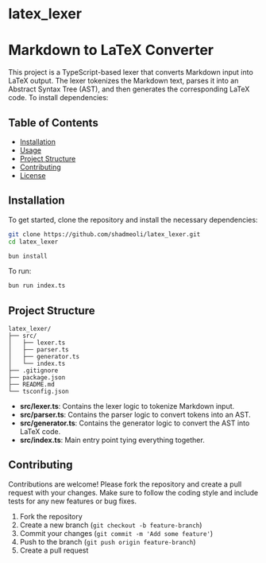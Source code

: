 # latex_lexer
# Markdown to LaTeX Converter

This project is a TypeScript-based lexer that converts Markdown input into LaTeX output. The lexer tokenizes the Markdown text, parses it into an Abstract Syntax Tree (AST), and then generates the corresponding LaTeX code.
To install dependencies:



## Table of Contents

- [Installation](#installation)
- [Usage](#usage)
- [Project Structure](#project-structure)
- [Contributing](#contributing)
- [License](#license)

## Installation



To get started, clone the repository and install the necessary dependencies:

```bash
git clone https://github.com/shadmeoli/latex_lexer.git
cd latex_lexer
```

```bash
bun install
```

To run:

```bash
bun run index.ts
```

## Project Structure

```
latex_lexer/
├── src/
│   ├── lexer.ts
│   ├── parser.ts
│   ├── generator.ts
│   └── index.ts
├── .gitignore
├── package.json
├── README.md
└── tsconfig.json
```

- **src/lexer.ts**: Contains the lexer logic to tokenize Markdown input.
- **src/parser.ts**: Contains the parser logic to convert tokens into an AST.
- **src/generator.ts**: Contains the generator logic to convert the AST into LaTeX code.
- **src/index.ts**: Main entry point tying everything together.

## Contributing

Contributions are welcome! Please fork the repository and create a pull request with your changes. Make sure to follow the coding style and include tests for any new features or bug fixes.

1. Fork the repository
2. Create a new branch (`git checkout -b feature-branch`)
3. Commit your changes (`git commit -m 'Add some feature'`)
4. Push to the branch (`git push origin feature-branch`)
5. Create a pull request
